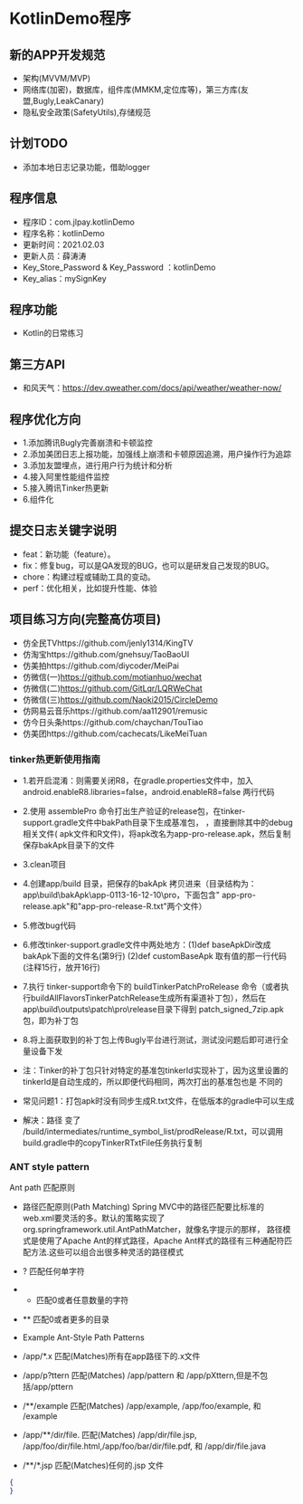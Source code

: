 # KotlinDemo程序

## 新的APP开发规范

* 架构(MVVM/MVP)
* 网络库(加密)，数据库，组件库(MMKM,定位库等)，第三方库(友盟,Bugly,LeakCanary)
* 隐私安全政策(SafetyUtils),存储规范

## 计划TODO

* 添加本地日志记录功能，借助logger

## 程序信息

* 程序ID：com.jlpay.kotlinDemo
* 程序名称：kotlinDemo
* 更新时间：2021.02.03
* 更新人员：薛涛涛
* Key_Store_Password & Key_Password ：kotlinDemo
* Key_alias：mySignKey

## 程序功能

* Kotlin的日常练习

## 第三方API

* 和风天气：https://dev.qweather.com/docs/api/weather/weather-now/

## 程序优化方向

* 1.添加腾讯Bugly完善崩溃和卡顿监控
* 2.添加美团日志上报功能，加强线上崩溃和卡顿原因追溯，用户操作行为追踪
* 3.添加友盟埋点，进行用户行为统计和分析
* 4.接入阿里性能组件监控
* 5.接入腾讯Tinker热更新
* 6.组件化

## 提交日志关键字说明

* feat：新功能（feature）。
* fix：修复bug，可以是QA发现的BUG，也可以是研发自己发现的BUG。
* chore：构建过程或辅助工具的变动。
* perf：优化相关，比如提升性能、体验

## 项目练习方向(完整高仿项目)

* 仿全民TVhttps://github.com/jenly1314/KingTV
* 仿淘宝https://github.com/gnehsuy/TaoBaoUI
* 仿美拍https://github.com/diycoder/MeiPai
* 仿微信(一)https://github.com/motianhuo/wechat
* 仿微信(二)https://github.com/GitLqr/LQRWeChat
* 仿微信(三)https://github.com/Naoki2015/CircleDemo
* 仿网易云音乐https://github.com/aa112901/remusic
* 仿今日头条https://github.com/chaychan/TouTiao
* 仿美团https://github.com/cachecats/LikeMeiTuan

### tinker热更新使用指南

* 1.若开启混淆：则需要关闭R8，在gradle.properties文件中，加入android.enableR8.libraries=false，android.enableR8=false
  两行代码

* 2.使用 assemblePro 命令打出生产验证的release包，在tinker-support.gradle文件中bakPath目录下生成基准包， ，直接删除其中的debug相关文件(
  apk文件和R文件)，将apk改名为app-pro-release.apk，然后复制保存bakApk目录下的文件

* 3.clean项目

* 4.创建app/build 目录，把保存的bakApk 拷贝进来（目录结构为：app\build\bakApk\app-0113-16-12-10\pro，下面包含"
  app-pro-release.apk"和"app-pro-release-R.txt"两个文件）

* 5.修改bug代码

* 6.修改tinker-support.gradle文件中两处地方：(1)def baseApkDir改成bakApk下面的文件名(第9行) (2)def customBaseApk
  取有值的那一行代码(注释15行，放开16行)

* 7.执行 tinker-support命令下的 buildTinkerPatchProRelease
  命令（或者执行buildAllFlavorsTinkerPatchRelease生成所有渠道补丁包），然后在 app\build\outputs\patch\pro\release目录下得到
  patch_signed_7zip.apk包，即为补丁包

* 8.将上面获取到的补丁包上传Bugly平台进行测试，测试没问题后即可进行全量设备下发

* 注：Tinker的补丁包只针对特定的基准包tinkerId实现补丁，因为这里设置的tinkerId是自动生成的，所以即便代码相同，两次打出的基准包也是 不同的

* 常见问题1：打包apk时没有同步生成R.txt文件，在低版本的gradle中可以生成
* 解决：路径 变了
  /build/intermediates/runtime_symbol_list/prodRelease/R.txt，可以调用build.gradle中的copyTinkerRTxtFile任务执行复制

### ANT style pattern

Ant path 匹配原则

* 路径匹配原则(Path Matching) Spring MVC中的路径匹配要比标准的web.xml要灵活的多。默认的策略实现了
  org.springframework.util.AntPathMatcher，就像名字提示的那样， 路径模式是使用了Apache Ant的样式路径，Apache
  Ant样式的路径有三种通配符匹配方法.这些可以组合出很多种灵活的路径模式

* ? 匹配任何单字符
*
    * 匹配0或者任意数量的字符
* ** 匹配0或者更多的目录

* Example Ant-Style Path Patterns
* /app/*.x 匹配(Matches)所有在app路径下的.x文件
* /app/p?ttern 匹配(Matches) /app/pattern 和 /app/pXttern,但是不包括/app/pttern
* /**/example 匹配(Matches) /app/example, /app/foo/example, 和 /example
* /app/**/dir/file. 匹配(Matches) /app/dir/file.jsp, /app/foo/dir/file.html,/app/foo/bar/dir/file.pdf,
  和 /app/dir/file.java
* /**/*.jsp 匹配(Matches)任何的.jsp 文件

```JSON
{
}
```

